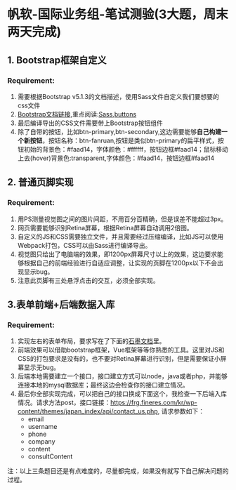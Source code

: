 # 帆软-国际业务组-笔试测验(3大题，周末两天完成)

## 1. Bootstrap框架自定义

### Requirement:

1. 需要根据Bootstrap v5.1.3的文档描述，使用Sass文件自定义我们要想要的css文件
2. [Bootstrap文档链接](https://getbootstrap.com/docs/5.1/getting-started/introduction/),重点阅读:[Sass](https://getbootstrap.com/docs/5.1/customize/sass/),[buttons](https://getbootstrap.com/docs/5.1/components/buttons/)
3. 最后编译导出的CSS文件需要带上Bootstrap按钮组件
4. 除了自带的按钮，比如btn-primary,btn-secondary,这边需要能够**自己构建一个新按钮**，按钮名称：btn-fanruan,按钮是类似btn-primary的扁平样式，按钮初始的背景色：#faad14，字体颜色：#ffffff，按钮边框#faad14；鼠标移动上去(hover)背景色:transparent,字体颜色：#faad14，按钮边框#faad14

## 2. 普通页脚实现

### Requirement:

1. 用PS测量视觉图之间的图片间距，不用百分百精确，但是误差不能超过3px。
2. 网页需要能够识别Retina屏幕，根据Retina屏幕自动调用2倍图。
3. 自定义的JS和CSS需要独立文件，并且需要经过压缩编译，比如JS可以使用Webpack打包，CSS可以由Sass进行编译导出。
4. 视觉图只给出了电脑端的效果，即1200px屏幕尺寸以上的效果，这边要求能够根据自己的前端经验进行自适应调整，让实现的页脚在1200px以下不会出现显示bug。
5. 注意此页脚有三处悬浮点击的交互，必须全部实现。

## 3.表单前端+后端数据入库

### Requirement:

1. 实现左右的表单布局，要求写在了下面的[石墨文档](https://shimo.im/docs/Ddg8GkyyR8PctgDC/)里。
2. 前端效果可以借助bootstrap框架，Vue框架等等你熟悉的工具。这里对JS和CSS的打包要求是没有的，也不要对Retina屏幕进行识别，但是需要保证小屏幕显示无bug。
3. 后端本地需要建立一个接口，接口建立方式可以node，java或者php，并能够连接本地的mysql数据库；最终这边会检查你的接口建立情况。
4. 最后你全部实现完成，可以把自己的接口换成下面这个，我检查一下后端入库情况。请求方法post，接口链接：https://frg.fineres.com/kr/wp-content/themes/japan_index/api/contact_us.php,
   请求参数如下：
   * email
   * username
   * phone
   * company
   * content
   * consultContent

注：以上三条题目还是有点难度的，尽量都完成，如果没有就写下自己解决问题的过程。


